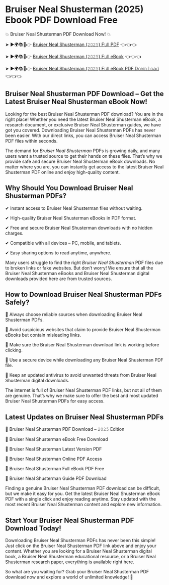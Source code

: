 # Bruiser Neal Shusterman (2025) Ebook PDF Download Free

💥 Bruiser Neal Shusterman PDF Download Now! 💥

➤ ►🌍📚📱👉 [Bruiser Neal Shusterman (𝟸𝟶𝟸𝟻) F𝚞ll PDF](https://getpdf.xyz/bruiser-neal-shusterman) 👈👈👈


➤ ►🌍📚📱👉 [Bruiser Neal Shusterman (𝟸𝟶𝟸𝟻) F𝚞ll eBook](https://getpdf.xyz/bruiser-neal-shusterman) 👈👈👈


➤ ►🌍📚📱👉 [Bruiser Neal Shusterman (𝟸𝟶𝟸𝟻) F𝚞ll eBook PDF D𝚘𝚠𝚗𝚕𝚘a𝚍](https://getpdf.xyz/bruiser-neal-shusterman) 👈👈👈


## Bruiser Neal Shusterman PDF Download – Get the Latest Bruiser Neal Shusterman eBook Now!

Looking for the best Bruiser Neal Shusterman PDF download? You are in the right place! Whether you need the latest Bruiser Neal Shusterman eBook, a research document, or exclusive Bruiser Neal Shusterman guides, we have got you covered. Downloading Bruiser Neal Shusterman PDFs has never been easier. With our direct links, you can access Bruiser Neal Shusterman PDF files within seconds.

The demand for *Bruiser Neal Shusterman* PDFs is growing daily, and many users want a trusted source to get their hands on these files. That’s why we provide safe and secure Bruiser Neal Shusterman eBook downloads. No matter where you are, you can instantly get access to the latest Bruiser Neal Shusterman PDF online and enjoy high-quality content.

## Why Should You Download Bruiser Neal Shusterman PDFs?

✔ Instant access to Bruiser Neal Shusterman files without waiting.

✔ High-quality Bruiser Neal Shusterman eBooks in PDF format.

✔ Free and secure Bruiser Neal Shusterman downloads with no hidden charges.

✔ Compatible with all devices – PC, mobile, and tablets.

✔ Easy sharing options to read anytime, anywhere.

Many users struggle to find the right *Bruiser Neal Shusterman* PDF files due to broken links or fake websites. But don’t worry! We ensure that all the Bruiser Neal Shusterman eBooks and Bruiser Neal Shusterman digital downloads provided here are from trusted sources.

## How to Download Bruiser Neal Shusterman PDFs Safely?

📌 Always choose reliable sources when downloading Bruiser Neal Shusterman PDFs.

📌 Avoid suspicious websites that claim to provide Bruiser Neal Shusterman eBooks but contain misleading links.

📌 Make sure the Bruiser Neal Shusterman download link is working before clicking.

📌 Use a secure device while downloading any Bruiser Neal Shusterman PDF file.

📌 Keep an updated antivirus to avoid unwanted threats from Bruiser Neal Shusterman digital downloads.

The internet is full of Bruiser Neal Shusterman PDF links, but not all of them are genuine. That’s why we make sure to offer the best and most updated Bruiser Neal Shusterman PDFs for easy access.

## Latest Updates on Bruiser Neal Shusterman PDFs

🔹 Bruiser Neal Shusterman PDF Download – 𝟸𝟶𝟸𝟻 Edition

🔹 Bruiser Neal Shusterman eBook Free Download

🔹 Bruiser Neal Shusterman Latest Version PDF

🔹 Bruiser Neal Shusterman Online PDF Access

🔹 Bruiser Neal Shusterman Full eBook PDF Free

🔹 Bruiser Neal Shusterman Guide PDF Download

Finding a genuine Bruiser Neal Shusterman PDF download can be difficult, but we make it easy for you. Get the latest Bruiser Neal Shusterman eBook PDF with a single click and enjoy reading anytime. Stay updated with the most recent Bruiser Neal Shusterman content and explore new information.

## Start Your Bruiser Neal Shusterman PDF Download Today!

Downloading Bruiser Neal Shusterman PDFs has never been this simple! Just click on the Bruiser Neal Shusterman PDF link above and enjoy your content. Whether you are looking for a Bruiser Neal Shusterman digital book, a Bruiser Neal Shusterman educational resource, or a Bruiser Neal Shusterman research paper, everything is available right here.

So what are you waiting for? Grab your Bruiser Neal Shusterman PDF download now and explore a world of unlimited knowledge! 🚀